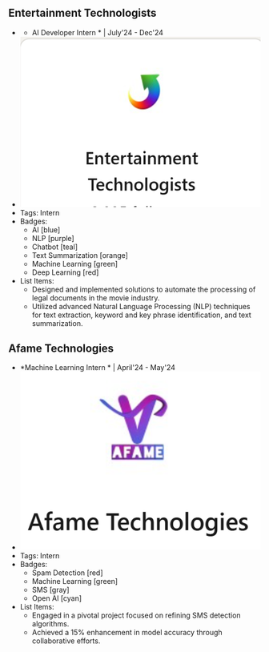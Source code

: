 ## Entertainment Technologists
- * AI Developer Intern * | July'24 - Dec'24
- ![logo512](../assets/et.png)
- Tags: Intern
- Badges:
  - AI [blue]  
  - NLP [purple]  
  - Chatbot [teal]  
  - Text Summarization [orange]  
  - Machine Learning [green]  
  - Deep Learning [red]
- List Items:
  - Designed and implemented solutions to automate the processing of legal documents in the movie  industry.
  - Utilized advanced Natural Language Processing (NLP) techniques for text extraction, keyword and key phrase identification, and text summarization.


## Afame Technologies
- *Machine Learning Intern * | April'24 - May'24
- ![logo512](../assets/at.png)
- Tags: Intern
- Badges:
  - Spam Detection [red]
  - Machine Learning [green]
  - SMS [gray]
  - Open AI [cyan]
- List Items:
  - Engaged in a pivotal project focused on refining SMS detection algorithms.
  - Achieved a 15% enhancement in model accuracy through collaborative efforts.
